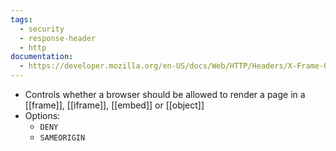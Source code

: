 ```yaml
---
tags:
  - security
  - response-header
  - http
documentation:
  - https://developer.mozilla.org/en-US/docs/Web/HTTP/Headers/X-Frame-Options
---
```

- Controls whether a browser should be allowed to render a page in a [[frame]], [[iframe]], [[embed]] or [[object]]
- Options:
	- `DENY`
	- `SAMEORIGIN`